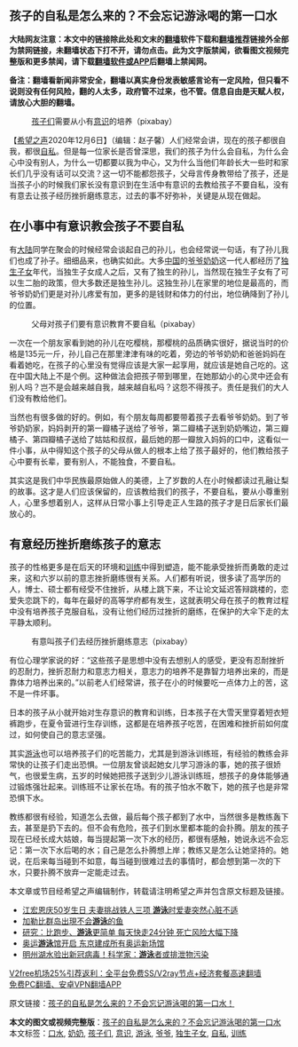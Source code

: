 <h2>孩子的自私是怎么来的？不会忘记游泳喝的第一口水</h2> <p class="notice"><b>大陆网友注意：本文中的链接除此处和文末的<a href="https://github.com/bannedbook/fanqiang" >翻墙</a>软件下载和<a href="https://github.com/killgcd/justmysocks/blob/master/README.md">翻墙推荐</a>链接外全部为禁网链接，未翻墙状态下打不开，请勿点击。此为文字版禁闻，欲看图文视频完整版和更多禁闻，请下载<a href="https://github.com/bannedbook/fanqiang">翻墙软件或APP</a>后翻墙上禁闻网。</p><p>备注：翻墙看新闻非常安全，翻墙以真实身份发表敏感言论有一定风险，但只看不说则没有任何风险，翻的人太多，政府管不过来，也不管。信息自由是天赋人权，请放心大胆的翻墙。</b></p>  <div class="entry"> <figure><figcaption><a href="https://www.bannedbook.org/bnews/tag/%E5%AD%A9%E5%AD%90%E4%BB%AC/" class="st_tag internal_tag" rel="tag" title="标签 孩子们 下的日志">孩子们</a>需要从小有<a href="https://www.bannedbook.org/bnews/tag/%E6%84%8F%E8%AF%86/" class="st_tag internal_tag" rel="tag" title="标签 意识 下的日志">意识</a>的培养（pixabay）</figcaption></figure> <p>【<span class='wp_keywordlink_affiliate'><a href="https://www.soundofhope.org" title="希望之声" target="_blank">希望之声</a></span>2020年12月6日】（编辑：赵子馨）人们经常会讲，现在的孩子都很自我，都很<a href="https://www.bannedbook.org/bnews/tag/%E8%87%AA%E7%A7%81/" class="st_tag internal_tag" rel="tag" title="标签 自私 下的日志">自私</a>。但是每一位家长是否曾深思，我们的孩子为什么会自私，为什么会心中没有别人，为什么一切都要以我为中心，又为什么当他们年龄长大一些时和家长们几乎没有话可以交流？这一切不能都怨孩子，父母言传身教带给了孩子，还是当孩子小的时候我们家长没有意识到在生活中有意识的去教给孩子不要自私，没有有意去让孩子经历挫折磨练意志，过去的事不好弥补，关键是从现在做起。</p> <h2><strong>在小事中有意识教会孩子不要自私</strong></h2> <p>有<span class='wp_keywordlink_affiliate'><a href="https://www.bannedbook.org/" title="大陆" target="_blank">大陆</a></span>同学在聚会的时候经常会谈起自己的孙儿，也会经常说一句话，有了孙儿我们也成了孙子。细细品来，也确实如此。大多<span class='wp_keywordlink_affiliate'><a href="https://www.bannedbook.org/" title="中国" target="_blank">中国</a></span>的<a href="https://www.bannedbook.org/bnews/tag/%E7%88%B7%E7%88%B7/" class="st_tag internal_tag" rel="tag" title="标签 爷爷 下的日志">爷爷</a><a href="https://www.bannedbook.org/bnews/tag/%e5%a5%b6%e5%a5%b6/" class="st_tag internal_tag" rel="tag" title="标签 奶奶 下的日志">奶奶</a>这一代人都经历了<a href="https://www.bannedbook.org/bnews/tag/%E7%8B%AC%E7%94%9F%E5%AD%90%E5%A5%B3/" class="st_tag internal_tag" rel="tag" title="标签 独生子女 下的日志">独生子女</a>年代，当独生子女成人之后，又有了独生的孙儿，当然现在独生子女有了可以生二胎的政策，但大多数还是独生孙儿。这独生孙儿在家里的地位是最高的，而爷爷奶奶们更是对孙儿疼爱有加，更多的是钱财和体力的付出，地位确降到了孙儿的位置。</p> <figure><figcaption>父母对孩子们要有意识教育不要自私（pixabay）</figcaption></figure> <p>一次在一个朋友家看到她的孙儿在吃樱桃，那樱桃的品质确实很好，据说当时的价格是135元一斤，孙儿自己在那里津津有味的吃着，旁边的爷爷奶奶和爸爸妈妈在看着她吃，在孩子的心里没有觉得应该是大家一起享用，就应该是她自己吃的。这在中国大陆上不是个例。这种做法会把孩子带到哪里，在她那幼小的心灵中还会有别人吗？岂不是会越来越自我，越来越自私吗？这怨不得孩子。责任是我们的大人们没有教给他们。</p>  <p>当然也有很多做的好的。例如，有个朋友每周都要带着孩子去看爷爷奶奶。到了爷爷奶奶家，妈妈剥开的第一瓣橘子送给了爷爷，第二瓣橘子送到奶奶嘴边，第三瓣橘子、第四瓣橘子送给了姑姑和叔叔，最后她的那一瓣放入妈妈的口中，这看似一件小事，从中得知这个孩子的父母从做人的根本上给了孩子最好的，他们教给孩子心中要有长辈，要有别人，不能独食，不要自私。</p> <p>其实这是我们中华民族最原始做人的美德，上了岁数的人在小时候都读过孔融让梨的故事。这才是人们应该保留的，应该教给我们的孩子，不要自私，要从小尊重别人，心里多想着别人，这样从日常小事上引导走正人生路的孩子才是日后家长们最放心的。</p> <h2><strong>有意经历挫折磨练孩子的意志</strong></h2> <p>孩子的性格更多是在后天的环境和<a href="https://www.bannedbook.org/bnews/tag/%E8%AE%AD%E7%BB%83/" class="st_tag internal_tag" rel="tag" title="标签 训练 下的日志">训练</a>中得到塑造，能不能承受挫折而勇敢的走过来，这和六岁以前的意志挫折磨练很有关系。人们都有听说，很多读了高学历的人，博士、硕士都有经受不住挫折，从楼上跳下来，不让论文延迟答辩跳楼的，恋爱失恋跳下的，每年在最好的高等学府都有发生，这就表明父母在孩子的教育过程中没有培养孩子克服自私，没有让他们经历过挫折的磨练，在保护的大伞下走的太平静太顺利。</p>  <figure><figcaption>有意叫孩子们去经历挫折磨练意志（pixabay）</figcaption></figure> <p>有位心理学家说的好：“这些孩子是思想中没有去想别人的感受，更没有忍耐挫折的忍耐力，挫折忍耐力和意志力相关，意志力的培养不是靠智力培养出来的，而是靠体力培养出来的。”以前老人们经常讲，孩子在小的时候要吃一点体力上的苦，这不是一件坏事。</p> <p>日本的孩子从小就开始对生存意识的教育和训练，日本孩子在大雪天里穿着短衣短裤跑步，在夏令营进行生存训练，这都是在培养孩子吃苦，在困难和挫折前如何度过，如何使自己的意志坚强。</p> <p>其实<a href="https://www.bannedbook.org/bnews/tag/%e6%b8%b8%e6%b3%b3/" class="st_tag internal_tag" rel="tag" title="标签 游泳 下的日志">游泳</a>也可以培养孩子们的吃苦能力，尤其是到游泳训练班，有经验的教练会非常快的让孩子们走出恐惧。一位朋友曾谈起她女儿学习游泳的事，她的孩子很娇气，也很爱生病，五岁的时候她把孩子送到少儿游泳训练班，想孩子的身体能够通过锻炼强壮起来。训练班不让家长在场。有的孩子怕水不敢下，她的孩子也是非常恐惧下水。</p>  <p>教练都很有经验，知道怎么去做，最后每个孩子都到了水中，当然很多是教练轰下去，甚至是扔下去的。但不会有危险，孩子们到水里都本能的会扑腾。朋友的孩子现在已经长成大姑娘，每当提起第一次下水的经历，都很有感触，她说永远不会忘记：第一次下水后喝的水；自己是怎么扑腾想上岸；教练又是怎么让她坚持的。她说，在后来每当碰到不如意，每当碰到很难过去的事情时，都会想到第一次的下水，只要扑腾不放弃一定能走过去。</p> <p>本文章或节目经希望之声编辑制作，转载请注明希望之声并包含原文标题及链接。</p> <ul class='op-related-articles' title='相关阅读'> <li><a href='https://www.bannedbook.org/bnews/yule/20201119/1433467.html' target='_blank'>江宏恩庆50岁生日 夫妻挑战铁人三项 <b>游泳</b>时爱妻突然心脏不适</a></li> <li><a href='https://www.bannedbook.org/bnews/aomi/qiwen/20201114/1431091.html' target='_blank'>加勒比群岛出現不会<b>游泳</b>的鱼</a></li> <li><a href='https://www.bannedbook.org/bnews/health/20201109/1428131.html' target='_blank'>研究：比跑步、<b>游泳</b>更简单 每天快走24分钟 死亡风险大幅下降</a></li> <li><a href='https://www.bannedbook.org/bnews/bannedvideo/20201027/1420882.html' target='_blank'>奥运<b>游泳</b>馆开启 东京建成所有奥运新场馆</a></li> <li><a href='https://www.bannedbook.org/bnews/baitai/20201005/1408500.html' target='_blank'>明州湖水验出新冠病毒！科学家：<b>游泳</b>者或排泄物污染</a></li> </ul> <p class="texttj"> <a href="https://github.com/bannedbook/fanqiang/wiki/V2ray%E6%9C%BA%E5%9C%BA" target="_blank">V2free机场25%引荐返利：全平台免费SS/V2ray节点+经济套餐高速翻墙</a><br/> <a href="https://github.com/bannedbook/fanqiang/wiki/%E7%A6%81%E9%97%BB%E7%BD%91%E5%AE%89%E5%8D%93%E7%BF%BB%E5%A2%99%E6%96%B0%E9%97%BBAPP" target="_blank">免费PC翻墙、安卓VPN翻墙APP</a></p><p>原文链接：<a class="src_link"  href="https://www.soundofhope.org/post/450988" target="_blank">孩子的自私是怎么来的？不会忘记游泳喝的第一口水！</a></p> <a name='sharetosocial'></a>       <div><b>本文的图文或视频完整版</b>：<a href='https://www.bannedbook.org/bnews/comments/20201207/1443427.html'>孩子的自私是怎么来的？不会忘记游泳喝的第一口水</a></div>  </div><!--END ENTRY--> <div class="postfooter"> <div>本文标签：<a href="https://www.bannedbook.org/bnews/tag/%E5%8F%A3%E6%B0%B4/" rel="tag">口水</a>, <a href="https://www.bannedbook.org/bnews/tag/%e5%a5%b6%e5%a5%b6/" rel="tag">奶奶</a>, <a href="https://www.bannedbook.org/bnews/tag/%E5%AD%A9%E5%AD%90%E4%BB%AC/" rel="tag">孩子们</a>, <a href="https://www.bannedbook.org/bnews/tag/%E6%84%8F%E8%AF%86/" rel="tag">意识</a>, <a href="https://www.bannedbook.org/bnews/tag/%e6%b8%b8%e6%b3%b3/" rel="tag">游泳</a>, <a href="https://www.bannedbook.org/bnews/tag/%E7%88%B7%E7%88%B7/" rel="tag">爷爷</a>, <a href="https://www.bannedbook.org/bnews/tag/%E7%8B%AC%E7%94%9F%E5%AD%90%E5%A5%B3/" rel="tag">独生子女</a>, <a href="https://www.bannedbook.org/bnews/tag/%E8%87%AA%E7%A7%81/" rel="tag">自私</a>, <a href="https://www.bannedbook.org/bnews/tag/%E8%AE%AD%E7%BB%83/" rel="tag">训练</a></div>  </div><!--END POSTFOOTER--> 